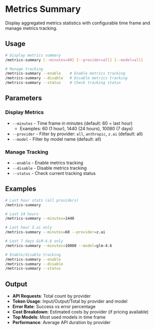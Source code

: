 # Metrics Summary

Display aggregated metrics statistics with configurable time frame and manage metrics tracking.

## Usage

```bash
# Display metrics summary
/metrics-summary [--minutes=60] [--provider=all] [--model=all]

# Manage tracking
/metrics-summary --enable    # Enable metrics tracking
/metrics-summary --disable   # Disable metrics tracking
/metrics-summary --status    # Check tracking status
```

## Parameters

### Display Metrics
- `--minutes` - Time frame in minutes (default: 60 = last hour)
  - Examples: 60 (1 hour), 1440 (24 hours), 10080 (7 days)
- `--provider` - Filter by provider: `all`, `anthropic`, `z.ai` (default: all)
- `--model` - Filter by model name (default: all)

### Manage Tracking
- `--enable` - Enable metrics tracking
- `--disable` - Disable metrics tracking
- `--status` - Check current tracking status

## Examples

```bash
# Last hour stats (all providers)
/metrics-summary

# Last 24 hours
/metrics-summary --minutes=1440

# Last hour Z.ai only
/metrics-summary --minutes=60 --provider=z.ai

# Last 7 days GLM-4.6 only
/metrics-summary --minutes=10080 --model=glm-4.6

# Enable/disable tracking
/metrics-summary --enable
/metrics-summary --disable
/metrics-summary --status
```

## Output

- **API Requests**: Total count by provider
- **Token Usage**: Input/Output/Total by provider and model
- **Error Rate**: Success vs error percentage
- **Cost Breakdown**: Estimated costs by provider (if pricing available)
- **Top Models**: Most used models in time frame
- **Performance**: Average API duration by provider
